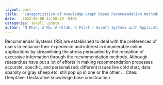 ```yaml
---
layout: post
title:  "Categorization of Knowledge Graph based Recommendation Methods and Benchmark Datasets from the Perspectives of Application Scenarios: A Comprehensive …"
date:   2022-06-08 12:58:29 -0400
categories: jekyll update
author: "N Khan, Z Ma, A Ullah, K Polat - Expert Systems with Applications, 2022"
---
```

Recommender Systems (RS) are established to deal with the preferences of users to enhance their experience and interest in innumerable online applications by streamlining the stress persuaded by the reception of excessive information through the recommendation methods. Although researches have put a lot of efforts in making recommendation processes accurate, specific, and personalized; different issues like cold start, data sparsity or gray sheep etc. still pop up in one or the other …
Cites: ‪DeepDive: Declarative knowledge base construction‬  